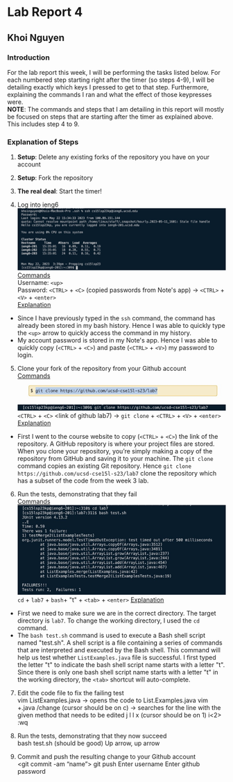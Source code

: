 # Lab Report 4
## Khoi Nguyen
### Introduction
For the lab report this week, I will be performing the tasks listed below. For each numbered step starting right after the timer (so steps 4-9), I will be detailing exactly which keys I pressed to get to that step. Furthermore, explaining the commands I ran and what the effect of those keypresses were. <br>
**NOTE**: The commands and steps that I am detailing in this report will mostly be focused on steps that are starting after the timer as explained above. This includes step 4 to 9. <br>

### Explanation of Steps
1. **Setup**: Delete any existing forks of the repository you have on your account
2. **Setup**: Fork the repository
3. **The real deal**: Start the timer!

4. Log into ieng6 <br>
![image](lab4_1.jpg)<br>
<u> Commands </u> <br>
Username: `<up>` <br>
Password: `<CTRL>` + `<C>` (copied passwords from Note's app) -> `<CTRL>` + `<V>` + `<enter>` <br>
<u> Explanation </u> <br>
- Since I have previously typed in the `ssh` command, the command has already been stored in my bash history. Hence I was able to quickly type the `<up>` arrow to quickly access the command in my history.
- My account password is stored in my Note's app. Hence I was able to quickly copy (`<CTRL>` + `<C>`) and paste (`<CTRL>` + `<V>`) my password to login.

5. Clone your fork of the repository from your Github account <br>
<u> Commands </u> <br>
![image](lab4_2.1.jpg)<br>
![image](lab4_2.2.jpg)<br>
`<CTRL>` + `<C>` <link of github lab7) -> `git clone` +  `<CTRL>` + `<V>` + `<enter>`
<u> Explanation </u> <br>
- First I went to the course website to copy (`<CTRL>` + `<C>`) the link of the repository. A GitHub repository is where your project files are stored. When you clone your repository, you’re simply making a copy of the repository from GitHub and saving it to your machine. The `git clone` command copies an existing Git repository. Hence `git clone https://github.com/ucsd-cse15l-s23/lab7` clone the repository which has a subset of the code from the week 3 lab. 

6. Run the tests, demonstrating that they fail <br>
<u> Commands </u> <br>
![image](lab4_3.jpg)<br>
`cd` + `lab7` + `bash`+ "t" + `<tab>` + `<enter>`
<u> Explanation </u> <br>
- First we need to make sure we are in the correct directory. The target directory is `lab7`. To change the working directory, I used the `cd` command.
- The `bash test.sh` command is used to execute a Bash shell script named "test.sh". A shell script is a file containing a series of commands that are interpreted and executed by the Bash shell. This command will help us test whether `ListExamples.java` file is successful. I first typed the letter "t" to indicate the bash shell script name starts with a letter "t". Since there is only one bash shell script name starts with a letter "t" in the working directory, the `<tab>` shortcut will auto-complete.

7. Edit the code file to fix the failing test <br>
vim ListExamples.java -> opens the code to List.Examples.java
vim <tab> +.java
/change<enter> (cursor should be on c) -> searches for the line with the given method that needs to be edited
j l l  x (cursor should be on 1) 
i<2> <escape> :wq <enter>
  
8. Run the tests, demonstrating that they now succeed <br>
bash test.sh (should be good)
Up arrow, up arrow

9. Commit and push the resulting change to your Github account <br>
<git commit -am “name”>
git push
Enter username
Enter github password


